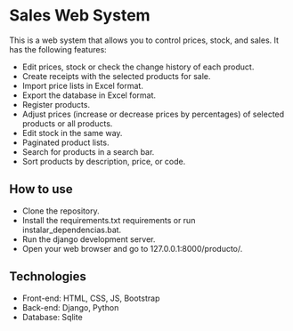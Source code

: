 # Sales Web System
This is a web system that allows you to control prices, stock, and sales. It has the following features:
- Edit prices, stock or check the change history of each product.
- Create receipts with the selected products for sale.
- Import price lists in Excel format.
- Export the database in Excel format.
- Register products.
- Adjust prices (increase or decrease prices by percentages) of selected products or all products.
- Edit stock in the same way.
- Paginated product lists.
- Search for products in a search bar.
- Sort products by description, price, or code.

## How to use

- Clone the repository.
- Install the requirements.txt requirements or run instalar_dependencias.bat.
- Run the django development server.
- Open your web browser and go to 127.0.0.1:8000/producto/.

## Technologies

- Front-end: HTML, CSS, JS, Bootstrap
- Back-end: Django, Python
- Database: Sqlite
